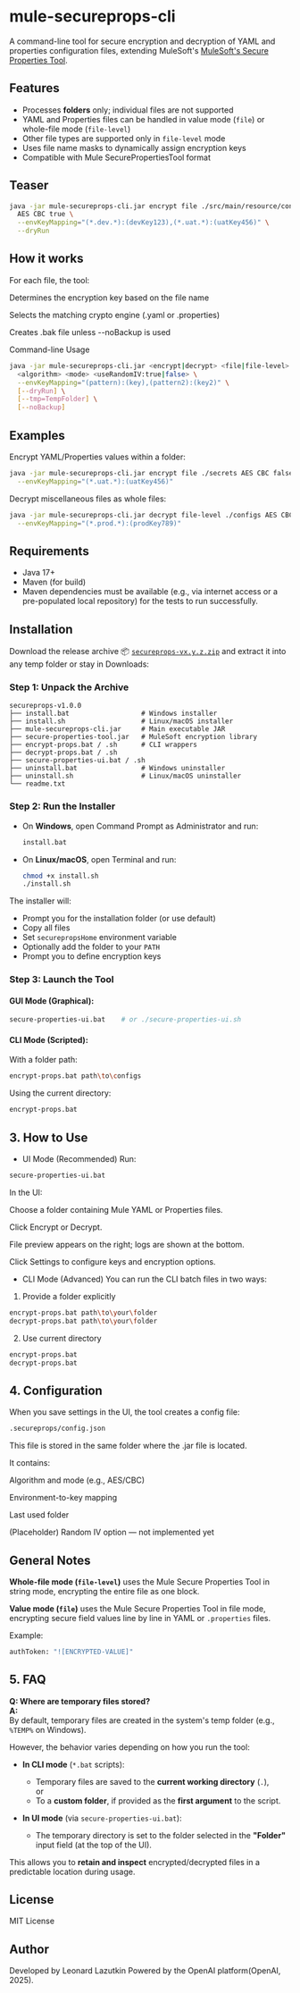 # mule-secureprops-cli

A command-line tool for secure encryption and decryption of YAML and properties configuration files, extending MuleSoft's
[MuleSoft's Secure Properties Tool](https://docs.mulesoft.com/mule-runtime/latest/secure-configuration-properties).


## Features

- Processes **folders** only; individual files are not supported
- YAML and Properties files can be handled in value mode (`file`) or whole-file mode (`file-level`)
- Other file types are supported only in `file-level` mode
- Uses file name masks to dynamically assign encryption keys
- Compatible with Mule SecurePropertiesTool format

## Teaser

```sh
java -jar mule-secureprops-cli.jar encrypt file ./src/main/resource/config \
  AES CBC true \
  --envKeyMapping="(*.dev.*):(devKey123),(*.uat.*):(uatKey456)" \
  --dryRun
```

## How it works
For each file, the tool:

Determines the encryption key based on the file name

Selects the matching crypto engine (.yaml or .properties)

Creates .bak file unless --noBackup is used

Command-line Usage
```sh
java -jar mule-secureprops-cli.jar <encrypt|decrypt> <file|file-level> <folderPath> \
  <algorithm> <mode> <useRandomIV:true|false> \
  --envKeyMapping="(pattern):(key),(pattern2):(key2)" \
  [--dryRun] \
  [--tmp=TempFolder] \
  [--noBackup]
```


## Examples
Encrypt YAML/Properties values within a folder:
```sh
java -jar mule-secureprops-cli.jar encrypt file ./secrets AES CBC false \
  --envKeyMapping="(*.uat.*):(uatKey456)"
```

Decrypt miscellaneous files as whole files:
```sh
java -jar mule-secureprops-cli.jar decrypt file-level ./configs AES CBC false \
  --envKeyMapping="(*.prod.*):(prodKey789)"
```



## Requirements
- Java 17+
- Maven (for build)
- Maven dependencies must be available (e.g., via internet access or a
  pre-populated local repository) for the tests to run successfully.

  

## Installation

Download the release archive 📦 [`secureprops-vx.y.z.zip`](https://github.com/lazhoff/mule-secureprops-cli/releases) and extract it into any temp folder or stay in Downloads:
 

### Step 1: Unpack the Archive

```
secureprops-v1.0.0
├── install.bat                  # Windows installer
├── install.sh                   # Linux/macOS installer
├── mule-secureprops-cli.jar     # Main executable JAR
├── secure-properties-tool.jar   # MuleSoft encryption library
├── encrypt-props.bat / .sh      # CLI wrappers
├── decrypt-props.bat / .sh
├── secure-properties-ui.bat / .sh
├── uninstall.bat                # Windows uninstaller
├── uninstall.sh                 # Linux/macOS uninstaller
└── readme.txt
```

### Step 2: Run the Installer

- On **Windows**, open Command Prompt as Administrator and run:
  ```bat
  install.bat
  ```

- On **Linux/macOS**, open Terminal and run:
  ```bash
  chmod +x install.sh
  ./install.sh
  ```

The installer will:
- Prompt you for the installation folder (or use default)
- Copy all files
- Set `securepropsHome` environment variable
- Optionally add the folder to your `PATH`
- Prompt you to define encryption keys

### Step 3: Launch the Tool

#### GUI Mode (Graphical):
```sh
secure-properties-ui.bat    # or ./secure-properties-ui.sh
```

#### CLI Mode (Scripted):

With a folder path:
```sh
encrypt-props.bat path\to\configs
```

Using the current directory:
```sh
encrypt-props.bat
```


## 3. How to Use
- UI Mode (Recommended)
Run:

```sh
secure-properties-ui.bat
```

In the UI:

Choose a folder containing Mule YAML or Properties files.

Click Encrypt or Decrypt.

File preview appears on the right; logs are shown at the bottom.

Click Settings to configure keys and encryption options.

- CLI Mode (Advanced)
You can run the CLI batch files in two ways:

1. Provide a folder explicitly

```sh
encrypt-props.bat path\to\your\folder
decrypt-props.bat path\to\your\folder
```

2. Use current directory

```sh
encrypt-props.bat
decrypt-props.bat
```

## 4. Configuration
When you save settings in the UI, the tool creates a config file:

```sh
.secureprops/config.json
```

This file is stored in the same folder where the .jar file is located.

It contains:

Algorithm and mode (e.g., AES/CBC)

Environment-to-key mapping

Last used folder

(Placeholder) Random IV option — not implemented yet



## General Notes
**Whole-file mode (`file-level`)** uses the Mule Secure Properties Tool in string mode, encrypting the entire file as one block.

**Value mode (`file`)** uses the Mule Secure Properties Tool in file mode, encrypting secure field values line by line in YAML or `.properties` files.

Example:

```sh
authToken: "![ENCRYPTED-VALUE]"
```


## 5. FAQ

**Q: Where are temporary files stored?**  
**A:**  
By default, temporary files are created in the system's temp folder (e.g., `%TEMP%` on Windows).

However, the behavior varies depending on how you run the tool:

- **In CLI mode** (`*.bat` scripts):  
  - Temporary files are saved to the **current working directory** (`.`),  
    or  
  - To a **custom folder**, if provided as the **first argument** to the script.

- **In UI mode** (via `secure-properties-ui.bat`):  
  - The temporary directory is set to the folder selected in the **"Folder"** input field (at the top of the UI).

This allows you to **retain and inspect** encrypted/decrypted files in a predictable location during usage.

## License
MIT License

## Author
Developed by Leonard Lazutkin
Powered by the OpenAI platform(OpenAI, 2025).

 
 
